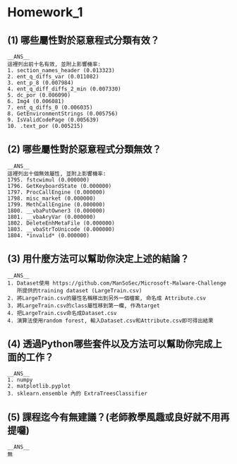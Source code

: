 Homework_1
=====

(1) 哪些屬性對於惡意程式分類有效？
-----
    __ANS__
    這裡列出前十名有效, 並附上影響機率:
    1. section_names_header (0.013323)
    2. ent_q_diffs_var (0.011082)
    3. ent_p_8 (0.007984)
    4. ent_q_diff_diffs_2_min (0.007330)
    5. dc_por (0.006090)
    6. Img4 (0.006081)
    7. ent_q_diffs_0 (0.006035)
    8. GetEnvironmentStrings (0.005756)
    9. IsValidCodePage (0.005639)
    10. .text_por (0.005215)

(2) 哪些屬性對於惡意程式分類無效？
-----
    __ANS__
    這裡列出十個無效屬性, 並附上影響機率:
    1795. fstcwimul (0.000000)
    1796. GetKeyboardState (0.000000)
    1797. ProcCallEngine (0.000000)
    1798. misc_market (0.000000)
    1799. MethCallEngine (0.000000)
    1800. __vbaPutOwner3 (0.000000)
    1801. __vbaAryVar (0.000000)
    1802. DeleteEnhMetaFile (0.000000)
    1803. __vbaStrToUnicode (0.000000)
    1804. *invalid* (0.000000)


(3) 用什麼方法可以幫助你決定上述的結論？
-----
    __ANS__
    1. Dataset使用 https://github.com/ManSoSec/Microsoft-Malware-Challenge
       所提供的training dataset (LargeTrain.csv)
    2. 將LargeTrain.csv的屬性名稱移出到另外一個檔案, 命名成 Attribute.csv
    3. 將LargeTrain.csv的class屬性移到第一欄, 作為target
    4. 把LargeTrain.csv命名成Dataset.csv
    4. 演算法使用random forest, 輸入Dataset.csv和Attribute.csv即可得出結果

(4) 透過Python哪些套件以及方法可以幫助你完成上面的工作？
-----
    __ANS__
    1. numpy
    2. matplotlib.pyplot
    3. sklearn.ensemble 內的 ExtraTreesClassifier

(5) 課程迄今有無建議？(老師教學風趣或良好就不用再提囉)
-----
    __ANS__
    無